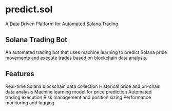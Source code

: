 # predict.sol
A Data Driven Platform for Automated Solana Trading

## Solana Trading Bot
An automated trading bot that uses machine learning to predict Solana price movements and execute trades based on blockchain data analysis.

## Features

Real-time Solana blockchain data collection
Historical price and on-chain data analysis
Machine learning model for price prediction
Automated trading execution
Risk management and position sizing
Performance monitoring and logging
